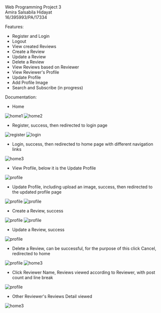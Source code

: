 Web Programming Project 3 <br>
Amira Salsabila Hidayat <br>
16/395993/PA/17334

Features:
- Register and Login
- Logout
- View created Reviews
- Create a Review 
- Update a Review
- Delete a Review
- View Reviews based on Reviewer
- View Reviewer's Profile
- Update Profile
- Add Profile Image
- Search and Subscribe (in progress)

Documentation:
- Home 
<img src="/documentation/home1.png" alt="home1">
<img src="/documentation/home1.png" alt="home2">

- Register, success, then redirected to login page
<img src="/documentation/register.png" alt="register">
<img src="/documentation/login.png" alt="login">

- Login, success, then redirected to home page with different navigation links
<img src="/documentation/home3.png" alt="home3">

- View Profile, below it is the Update Profile
<img src="/documentation/profile.png" alt="profile">

- Update Profile, including upload an image, success, then redirected to the updated profile page
<img src="/documentation/editprofile.png" alt="profile">
<img src="/documentation/editedprofile.png" alt="profile">

- Create a Review, success
<img src="/documentation/createreview.png" alt="profile">
<img src="/documentation/createdreview.png" alt="profile">

- Update a Review, success
<img src="/documentation/updatereview.png" alt="profile">

- Delete a Review, can be successful, for the purpose of this click Cancel, redirected to home
<img src="/documentation/deletereview.png" alt="profile">
<img src="/documentation/home3.png" alt="home3">

- Click Reviewer Name, Reviews viewed according to Reviewer, with post count and line break
<img src="/documentation/filterposts.png" alt="profile">

- Other Reviewer's Reviews Detail viewed
<img src="/documentation/viewothers.png" alt="home3">

